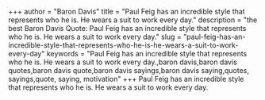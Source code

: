 +++
author = "Baron Davis"
title = "Paul Feig has an incredible style that represents who he is. He wears a suit to work every day."
description = "the best Baron Davis Quote: Paul Feig has an incredible style that represents who he is. He wears a suit to work every day."
slug = "paul-feig-has-an-incredible-style-that-represents-who-he-is-he-wears-a-suit-to-work-every-day"
keywords = "Paul Feig has an incredible style that represents who he is. He wears a suit to work every day.,baron davis,baron davis quotes,baron davis quote,baron davis sayings,baron davis saying,quotes, sayings,quote, saying, motivation"
+++
Paul Feig has an incredible style that represents who he is. He wears a suit to work every day.
